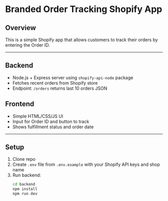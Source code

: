 # Branded Order Tracking Shopify App

## Overview

This is a simple Shopify app that allows customers to track their orders by entering the Order ID.

---

## Backend

- Node.js + Express server using `shopify-api-node` package
- Fetches recent orders from Shopify store
- Endpoint: `/orders` returns last 10 orders JSON

## Frontend

- Simple HTML/CSS/JS UI
- Input for Order ID and button to track
- Shows fulfillment status and order date

---

## Setup

1. Clone repo  
2. Create `.env` file from `.env.example` with your Shopify API keys and shop name  
3. Run backend:  
   ```bash
   cd backend
   npm install
   npm run dev
